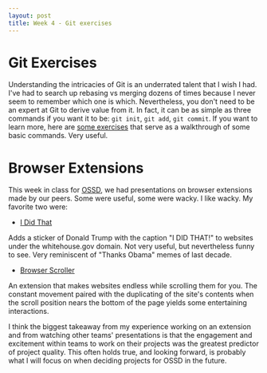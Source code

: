 ```yaml
---
layout: post
title: Week 4 - Git exercises
---
```


# Git Exercises

Understanding the intricacies of Git is an underrated talent that I wish I had. I've had to search up rebasing vs merging dozens of times because I never seem to remember which one is which. Nevertheless, you don't need to be an expert at Git to derive value from it. In fact, it can be as simple as three commands if you want it to be: `git init`, `git add`, `git commit`. If you want to learn more, here are [some exercises](https://cs.nyu.edu/~jk157/ossd_s25/slides/git_experiment_instructions.md) that serve as a walkthrough of some basic commands. Very useful.

<!--more-->

# Browser Extensions

This week in class for [OSSD](https://cs.nyu.edu/~jk157/ossd_s25/), we had presentations on browser extensions made by our peers. Some were useful, some were wacky. I like wacky. My favorite two were:

* [I Did That](https://github.com/ossd-s25/i-did-that-extension)

Adds a sticker of Donald Trump with the caption "I DID THAT!" to websites under the whitehouse.gov domain. Not very useful, but nevertheless funny to see. Very reminiscent of "Thanks Obama" memes of last decade.

* [Browser Scroller](https://github.com/ossd-s25/Browser-Scroller)

An extension that makes websites endless while scrolling them for you. The constant movement paired with the duplicating of the site's contents when the scroll position nears the bottom of the page yields some entertaining interactions.

I think the biggest takeaway from my experience working on an extension and from watching other teams' presentations is that the engagement and excitement within teams to work on their projects was the greatest predictor of project quality. This often holds true, and looking forward, is probably what I will focus on when deciding projects for OSSD in the future.
